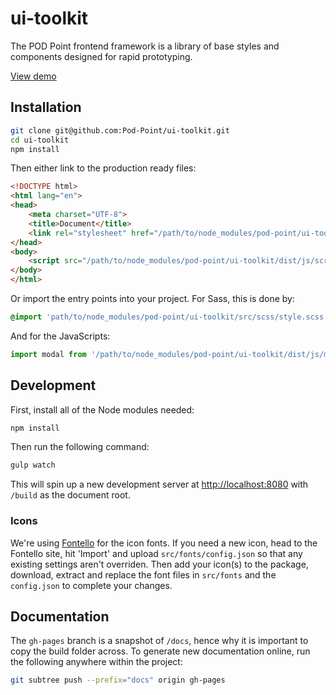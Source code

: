 # ui-toolkit

The POD Point frontend framework is a library of base styles and components designed for rapid prototyping.

[View demo](https://pod-point.github.io/ui-toolkit)

## Installation

```bash
git clone git@github.com:Pod-Point/ui-toolkit.git
cd ui-toolkit
npm install
```

Then either link to the production ready files:

```html
<!DOCTYPE html>
<html lang="en">
<head>
    <meta charset="UTF-8">
    <title>Document</title>
    <link rel="stylesheet" href="/path/to/node_modules/pod-point/ui-toolkit/dist/css/style.min.css">
</head>
<body>
    <script src="/path/to/node_modules/pod-point/ui-toolkit/dist/js/script.js"></script>
</body>
</html>
```

Or import the entry points into your project. For Sass, this is done by:

```sass
@import 'path/to/node_modules/pod-point/ui-toolkit/src/scss/style.scss';
```

And for the JavaScripts:

```js
import modal from '/path/to/node_modules/pod-point/ui-toolkit/dist/js/modal';
```

## Development

First, install all of the Node modules needed:

```bash
npm install
```

Then run the following command:

```bash
gulp watch
```

This will spin up a new development server at [http://localhost:8080](http://localhost:8080) with `/build` as the document root.

### Icons

We're using [Fontello](http://fontello.com) for the icon fonts. If you need a new icon, head to the Fontello site, hit 'Import' and upload `src/fonts/config.json` so that any existing settings aren't overriden. Then add your icon(s) to the package, download, extract and replace the font files in `src/fonts` and the `config.json` to complete your changes.

## Documentation

The `gh-pages` branch is a snapshot of `/docs`, hence why it is important to copy the build folder across. To generate new documentation online, run the following anywhere within the project:

```bash
git subtree push --prefix="docs" origin gh-pages
```
